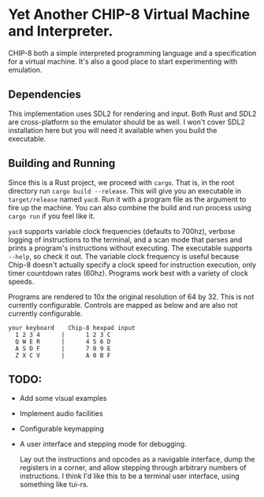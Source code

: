 # Yet Another CHIP-8 Virtual Machine and Interpreter.

CHIP-8 both a simple interpreted programming language and a specification for
a virtual machine. It's also a good place to start experimenting with
emulation.

## Dependencies

This implementation uses SDL2 for rendering and input. Both Rust and SDL2 are
cross-platform so the emulator should be as well. I won't cover SDL2
installation here but you will need it available when you build the executable.

## Building and Running

Since this is a Rust project, we proceed with `cargo`. That is, in the root
directory run `cargo build --release`. This will give you an executable in
`target/release` named `yac8`. Run it with a program file as the argument to
fire up the machine. You can also combine the build and run process using
`cargo run` if you feel like it.

`yac8` supports variable clock frequencies (defaults to 700hz), verbose logging
of instructions to the terminal, and a scan mode that parses and prints a
program's instructions without executing. The executable supports `--help`,
so check it out. The variable clock frequency is useful because Chip-8 doesn't actually specify a clock speed for instruction execution, only timer
countdown rates (60hz). Programs work best with a variety of clock speeds.

Programs are rendered to 10x the original resolution of 64 by 32. This is
not currently configurable. Controls are mapped as below and are also not
currently configurable.

    your keyboard    Chip-8 hexpad input
      1 2 3 4      |      1 2 3 C
      Q W E R      |      4 5 6 D
      A S D F      |      7 8 9 E
      Z X C V      |      A 0 B F


## TODO:

* Add some visual examples
* Implement audio facilities
* Configurable keymapping
* A user interface and stepping mode for debugging.

  Lay out the instructions and opcodes as a navigable interface, dump the
  registers in a corner, and allow stepping through arbitrary numbers of
  instructions. I think I'd like this to be a terminal user interface, using
  something like tui-rs.
